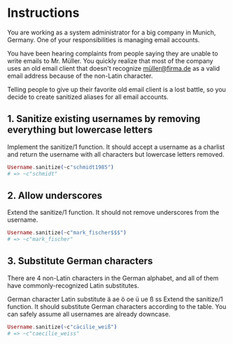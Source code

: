 # Instructions
You are working as a system administrator for a big company in Munich, Germany. One of your responsibilities is managing email accounts.

You have been hearing complaints from people saying they are unable to write emails to Mr. Müller. You quickly realize that most of the company uses an old email client that doesn't recognize müller@firma.de as a valid email address because of the non-Latin character.

Telling people to give up their favorite old email client is a lost battle, so you decide to create sanitized aliases for all email accounts.

## 1. Sanitize existing usernames by removing everything but lowercase letters
Implement the sanitize/1 function. It should accept a username as a charlist and return the username with all characters but lowercase letters removed.

```elixir
Username.sanitize(~c"schmidt1985")
# => ~c"schmidt"
```

## 2. Allow underscores
Extend the sanitize/1 function. It should not remove underscores from the username.

```elixir
Username.sanitize(~c"mark_fischer$$$")
# => ~c"mark_fischer"
```

## 3. Substitute German characters
There are 4 non-Latin characters in the German alphabet, and all of them have commonly-recognized Latin substitutes.

<tab>
  <tr>
    <td align="center" width="96">
      German
    <td>
    <td align="center" width="96">
      character
    <td>
    <td align="center" width="96">
      Latin substitute
    <td>
  </tr>
  <tr>
    <td align="center" width="96">
      ä
    </tb>
    <td align="center" width="96">
      ae
    </tb>
  </tr>
 <tr>
  <td align="center" width="96">
    ö
  </tb>
  <td align="center" width="96">
    oe
  </tb>
 </tr>
 <tr>
    <td align="center" width="96">
      ü
    </td>
    <td align="center" width="96">
      ue
    </td>
 </tr>
 <tr>
    <td align="center" width="96">
      ß
    </td>
    <td align="center" width="96">
      ss
    </td>
 </tr>
</tan>
Extend the sanitize/1 function. It should substitute German characters according to the table. You can safely assume all usernames are already downcase.

```elixir
Username.sanitize(~c"cäcilie_weiß")
# => ~c"caecilie_weiss"
```